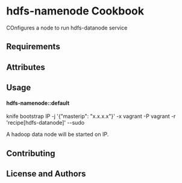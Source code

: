 hdfs-namenode Cookbook
======================
COnfigures a node to run hdfs-datanode service

Requirements
------------

Attributes
----------

Usage
-----
#### hdfs-namenode::default
knife bootstrap IP -j '{"masterip": "x.x.x.x"}' -x vagrant -P vagrant -r 'recipe[hdfs-datanode]' --sudo

A hadoop data node will be started on IP.

Contributing
------------

License and Authors
-------------------
